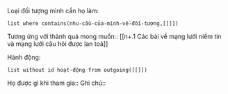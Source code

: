 Loại đối tượng mình cần họ làm:
```dataview
list where contains(nhu-cầu-của-mình-về-đối-tượng,[[]])
```
Tương ứng với thành quả mong muốn:: [[n+.1 Các bài về mạng lưới niềm tin và mạng lưới câu hỏi được lan toả]]

Hành động:
```dataview
list without id hoạt-động from outgoing([[]])
```

Họ được gì khi tham gia::
Ghi chú:: 
